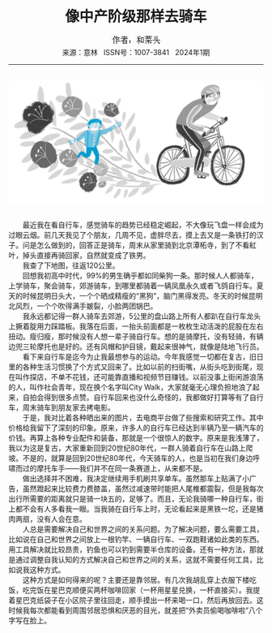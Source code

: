 # <center>像中产阶级那样去骑车</center>

<div align=center><img src="https://raw.githubusercontent.com/leaguecn/magazines/main/img_authors/%25d7%25f7%25d5%25df%25a3%25ba%25ba%25cd%25b2%25cb%25cd%25b7.jpg"></div>

<center>来源：意林   ISSN号：1007-3841   2024年1期</center>

* * *

<br>![](https://raw.githubusercontent.com/leaguecn/magazines/main/img/yili20240124-1-l.jpg)

  
<br>　　最近我在看自行车，感觉骑车的趋势已经稳定崛起，不大像玩飞盘一样会成为过眼云烟。前几天我见了个朋友，几周不见，虚胖尽去，摸上去又是一条铁打的汉子。问是怎么做到的，回答正是骑车，周末从家里骑到北京潭柘寺，到了不看紅叶，掉头直接再骑回家，自然就变成了铁男。  
　　我查了下地图，往返120公里。  
　　回想我初高中时代，99%的男生确乎都如同柴狗一条。那时候人人都骑车，上学骑车，聚会骑车，郊游骑车，到哪里都骑着一辆凤凰永久或者飞鸽自行车。夏天的时候昆明日头大，一个个晒成精瘦的“黑狗”，脑门黑得发亮。冬天的时候昆明北风烈，一个个吹得满手皴裂，小脸两团锅巴。  
　　我永远都记得一群人骑车去郊游，5公里的盘山路上所有人都趴在自行车龙头上撅着腚用力踩踏板。我落在后面，一抬头前面都是一枚枚生动活泼的屁股在左右扭动。瘦归瘦，那时候没有人想一辈子骑自行车。想的是骑摩托，没有轻骑，有辆边兜三轮摩托也是好的。还有风帽和护目镜，戴起来很神气，就像是陆地飞行员。  
　　看下来自行车是迄今为止我最想参与的运动。今年我感觉一切都在复古，旧日里的各种生活习惯换了个方式又回来了。比如以前的扫街嘴，从街头吃到街尾，现在叫作探店，不单不花钱，还可能靠直播和视频节目赚钱。以前没事上街闲游浪荡的人，叫作社会青年，现在换个名字叫City Walk，大家就毫无心理负担地浪了起来，自拍会得到很多点赞。自行车回来也没什么奇怪的，我都做好打算等有了自行车，周末骑车到朋友家去拷电影。  
　　于是，我对比着各种晒出来的图片，去电商平台做了些搜索和研究工作。其中价格给我留下了深刻的印象。原来，许多人的自行车已经达到半辆乃至一辆汽车的价钱。再算上各种专业配件和装备，那就是一个很惊人的数字。原来是我浅薄了，我以为这是复古，大家重新回到20世纪80年代，一群人骑着自行车在山路上爬坡。不是的，就算是回到20世纪80年代，今天骑车的人，也是当初在我们身边呼啸而过的摩托车手——我们并不在同一条赛道上，从来都不是。  
　　做出选择并不困难，我决定继续用手机刷共享单车。虽然那车上贴满了小广告，虽然蹬起来比较费力费膝盖，虽然过减速带时能把人尾椎都震裂，但是我每次出行所需要的距离就只是骑一块五的，足够了。而且，无论我骑哪一种自行车，街上都不会有人多看我一眼。当我骑在自行车上时，无论看起来是黑铁一坨，还是猪肉两扇，没有人会在意。  
　　人总是需要解决自己和世界之间的关系问题。为了解决问题，要么需要工具，比如说在自己和世界之间放上一根钓竿、一辆自行车、一双跑鞋诸如此类的东西。用工具解决就比较昂贵，钓鱼也可以钓到需要半仓库的设备。还有一种方法，那就是通过调整自我认知的方式解决自己和世界之间的关系，这就不需要任何工具，比如说我这种方式。  
　　这种方式是如何得来的呢？主要还是靠邻居。有几次我胡乱穿上衣服下楼吃饭，吃完饭在星巴克顺便买两杯咖啡回家（一杯用星星兑换，一杯直接买）。我提着星巴克纸袋子在小区院子里往回走，顺手摸出一杯来喝一口，然后再放回去。这时候我每次都能看到周围邻居恐惧和厌恶的目光，就差把“外卖员偷喝咖啡啦”八个字写在脸上。
